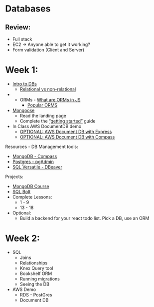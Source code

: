# Databases
## Review: 
- Full stack
- EC2 -> Anyone able to get it working?
- Form validation (Client and Server)

# Week 1:

- [Intro to DBs](https://www.theodinproject.com/lessons/nodejs-introduction-to-mongodb)
    - [Relational vs non-relational](https://circleci.com/blog/sql-vs-nosql-databases/)
- - ORMs - [What are ORMs in JS](https://medium.com/@agpavlik/orms-in-javascript-c35f8a28db92)
    - [Popular ORMS](https://www.sitepoint.com/javascript-typescript-orms)
- [Mongoose](https://mongoosejs.com/)
    - Read the landing page
    - Complete the [“getting started”](https://mongoosejs.com/docs/index.html) guide
- In Class AWS DocumentDB demo
    - [OPTIONAL: AWS Document DB with Express](https://grishabh1992.medium.com/node-with-aws-documentdb-using-mongoose-f50b55f01edf)
    - [OPTIONAL: AWS Document DB with Compass](https://medium.com/@toluolatubosun/how-to-connect-to-aws-documentdb-using-mongodb-compass-7fd2809a1a33)
  

Resources - DB Management tools:

- [MongoDB - Compass](https://www.mongodb.com/products/tools/compass)
- [Postgres - pgAdmin](https://www.pgadmin.org/)
- [SQL Versatile - DBeaver](https://dbeaver.io/)

Projects:

- [MongoDB Course](https://learn.mongodb.com/learning-paths/introduction-to-mongodb)
- [SQL Bolt](http://sqlbolt.com/)
- Complete Lessons:
    - 1 - 9
    - 13 - 18
- Optional:
    - Build a backend for your react todo list. Pick a DB, use an ORM

# Week 2:
- SQL
  - Joins
  - Relationships
  - Knex Query tool
  - Bookshelf ORM
  - Running migrations
  - Seeing the DB
- AWS Demo
  - RDS - PostGres
  - Document DB
